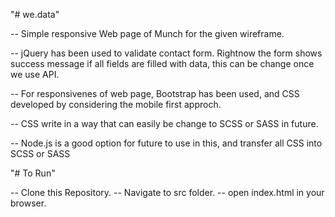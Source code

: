 "# we.data" 

-- Simple responsive Web page of Munch for the given wireframe.

-- jQuery has been used to validate contact form. Rightnow the form shows success message if all fields are filled with data, this can be change once we use API.

-- For responsivenes of web page, Bootstrap has been used, and CSS developed by considering the mobile first approch. 

-- CSS write in a way that can easily be change to SCSS or SASS in future. 

-- Node.js is a good option for future to use in this, and transfer all CSS into  SCSS or SASS


"# To Run" 

-- Clone this Repository.
-- Navigate to src folder.
-- open index.html in your browser.
